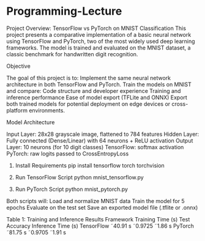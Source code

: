 # Programming-Lecture
Project Overview: TensorFlow vs PyTorch on MNIST Classification
This project presents a comparative implementation of a basic neural network using TensorFlow and PyTorch, two of the most widely used deep learning frameworks. The model is trained and evaluated on the MNIST dataset, a classic benchmark for handwritten digit recognition.

Objective

The goal of this project is to:
Implement the same neural network architecture in both TensorFlow and PyTorch.
Train the models on MNIST and compare:
Code structure and developer experience
Training and inference performance
Ease of model export (TFLite and ONNX)
Export both trained models for potential deployment on edge devices or cross-platform environments.

Model Architecture

Input Layer: 28x28 grayscale image, flattened to 784 features
Hidden Layer: Fully connected (Dense/Linear) with 64 neurons + ReLU activation
Output Layer: 10 neurons (for 10 digit classes)
TensorFlow: softmax activation
PyTorch: raw logits passed to CrossEntropyLoss


1. Install Requirements
pip install tensorflow torch torchvision

2. Run TensorFlow Script
python mnist_tensorflow.py

3. Run PyTorch Script
python mnist_pytorch.py

Both scripts will:
Load and normalize MNIST data
Train the model for 5 epochs
Evaluate on the test set
Save an exported model file (.tflite or .onnx)


Table 1: Training and Inference Results
Framework Training Time (s) Test Accuracy Inference Time (s)
TensorFlow ˜40.91 s            ˜0.9725       ˜1.86 s
PyTorch    ˜81.75 s             ˜0.9705       ˜1.91 s
